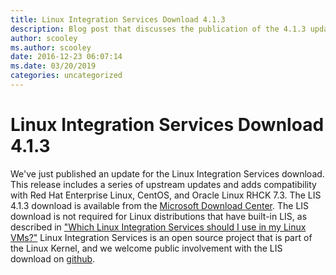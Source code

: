 ```yaml
---
title: Linux Integration Services Download 4.1.3
description: Blog post that discusses the publication of the 4.1.3 update for the Linux Integration Services and outlines what is added in the update.
author: scooley
ms.author: scooley
date: 2016-12-23 06:07:14
ms.date: 03/20/2019
categories: uncategorized
---
```


# Linux Integration Services Download 4.1.3

We've just published an update for the Linux Integration Services download. This release includes a series of upstream updates and adds compatibility with Red Hat Enterprise Linux, CentOS, and Oracle Linux RHCK 7.3. The LIS 4.1.3 download is available from the [Microsoft Download Center](https://www.microsoft.com/en-us/download/details.aspx?id=51612). The LIS download is not required for Linux distributions that have built-in LIS, as described in ["Which Linux Integration Services should I use in my Linux VMs?"](https://blogs.technet.microsoft.com/virtualization/2016/07/12/which-linux-integration-services-should-i-use-in-my-linux-vms/) Linux Integration Services is an open source project that is part of the Linux Kernel, and we welcome public involvement with the LIS download on [github](https://github.com/LIS/lis-next).
